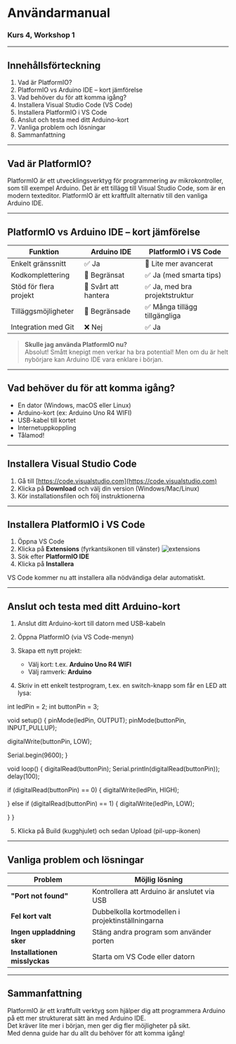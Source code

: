 # Användarmanual
### Kurs 4, Workshop 1

---

## Innehållsförteckning
1. Vad är PlatformIO?
2. PlatformIO vs Arduino IDE – kort jämförelse
3. Vad behöver du för att komma igång?
4. Installera Visual Studio Code (VS Code)
5. Installera PlatformIO i VS Code
6. Anslut och testa med ditt Arduino-kort
7. Vanliga problem och lösningar
8. Sammanfattning

--- 

## Vad är PlatformIO?

PlatformIO är ett utvecklingsverktyg för programmering av mikrokontroller, som till exempel Arduino. Det är ett tillägg till Visual Studio Code, som är en modern texteditor. PlatformIO är ett kraftfullt alternativ till den vanliga Arduino IDE.

--- 

## PlatformIO vs Arduino IDE – kort jämförelse

| Funktion                     | Arduino IDE                  | PlatformIO i VS Code               |
|-----------------------------|------------------------------|------------------------------------|
| Enkelt gränssnitt           | ✅ Ja                         | 🔸 Lite mer avancerat             |
| Kodkomplettering            | 🔸 Begränsat                  | ✅ Ja (med smarta tips)           |
| Stöd för flera projekt      | 🔸 Svårt att hantera          | ✅ Ja, med bra projektstruktur    |
| Tilläggsmöjligheter         | 🔸 Begränsade                 | ✅ Många tillägg tillgängliga     |
| Integration med Git         | ❌ Nej                        | ✅ Ja                              |

>  **Skulle jag använda PlatformIO nu?**  
> Absolut! Smått knepigt men verkar ha bra potential! Men om du är helt nybörjare kan Arduino IDE vara enklare i början.

---

## Vad behöver du för att komma igång?

- En dator (Windows, macOS eller Linux)
- Arduino-kort (ex: Arduino Uno R4 WIFI)
- USB-kabel till kortet
- Internetuppkoppling
- Tålamod!

---

## Installera Visual Studio Code

1. Gå till [https://code.visualstudio.com](https://code.visualstudio.com)
2. Klicka på **Download** och välj din version (Windows/Mac/Linux)
3. Kör installationsfilen och följ instruktionerna

--- 

## Installera PlatformIO i VS Code

1. Öppna VS Code
2. Klicka på **Extensions** (fyrkantsikonen till vänster)
![extensions](https://github.com/user-attachments/assets/0f9d74a6-0c1a-489b-8ec9-05657efd8989)
3. Sök efter **PlatformIO IDE**
4. Klicka på **Installera**

VS Code kommer nu att installera alla nödvändiga delar automatiskt.

---

## Anslut och testa med ditt Arduino-kort

1. Anslut ditt Arduino-kort till datorn med USB-kabeln
2. Öppna PlatformIO (via VS Code-menyn)
3. Skapa ett nytt projekt:
   - Välj kort: t.ex. **Arduino Uno R4 WIFI**
   - Välj ramverk: **Arduino**

4. Skriv in ett enkelt testprogram, t.ex. en switch-knapp som får en LED att lysa:


int ledPin = 2;
int buttonPin = 3;

void setup()
{
  pinMode(ledPin, OUTPUT);
  pinMode(buttonPin, INPUT_PULLUP);
  
  digitalWrite(buttonPin, LOW);
  
  Serial.begin(9600);
}

void loop()
{
  digitalRead(buttonPin);
  Serial.println(digitalRead(buttonPin));
  delay(100);
  
  if (digitalRead(buttonPin) == 0)
  {
    digitalWrite(ledPin, HIGH);
   
  }
  else if (digitalRead(buttonPin) == 1)
  {
    digitalWrite(ledPin, LOW);
  
  }
} 

5. Klicka på Build (kugghjulet) och sedan Upload (pil-upp-ikonen)

---

## Vanliga problem och lösningar

| Problem                  | Möjlig lösning                                      |
|--------------------------|------------------------------------------------------|
| **"Port not found"**     | Kontrollera att Arduino är anslutet via USB         |
| **Fel kort valt**        | Dubbelkolla kortmodellen i projektinställningarna   |
| **Ingen uppladdning sker** | Stäng andra program som använder porten          |
| **Installationen misslyckas** | Starta om VS Code eller datorn              |

---

## Sammanfattning

PlatformIO är ett kraftfullt verktyg som hjälper dig att programmera Arduino på ett mer strukturerat sätt än med Arduino IDE.  
Det kräver lite mer i början, men ger dig fler möjligheter på sikt.  
Med denna guide har du allt du behöver för att komma igång!


   
